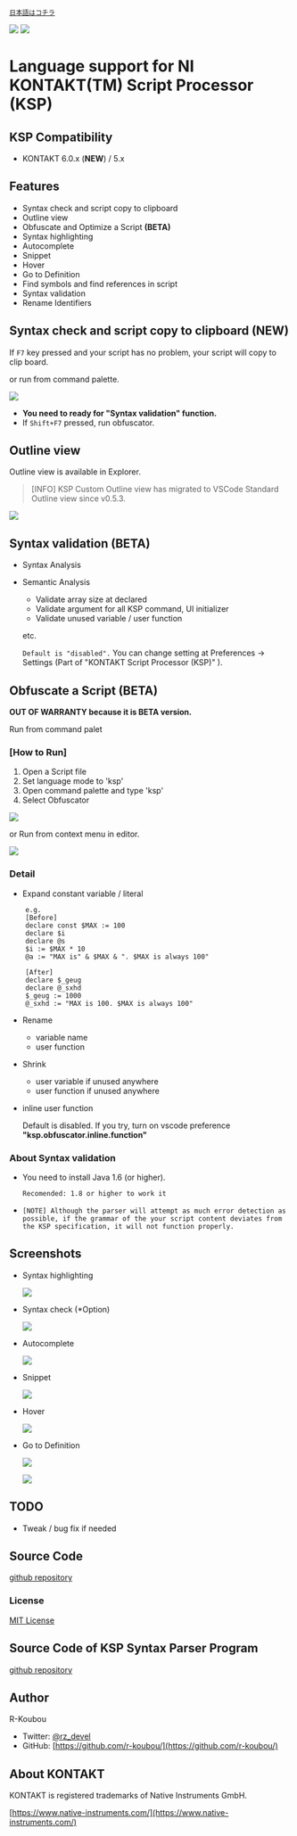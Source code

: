 <small>[日本語はコチラ](https://github.com/r-koubou/vscode-ksp/blob/master/README.ja.md)</small>

![](https://vsmarketplacebadge.apphb.com/version/rkoubou.ksp.svg
) ![](https://vsmarketplacebadge.apphb.com/installs-short/rkoubou.ksp.svg
)

# Language support for NI KONTAKT(TM) Script Processor (KSP)

## KSP Compatibility

- KONTAKT 6.0.x (**NEW**) / 5.x

## Features

* Syntax check and script copy to clipboard
* Outline view
* Obfuscate and Optimize a Script **(BETA)**
* Syntax highlighting
* Autocomplete
* Snippet
* Hover
* Go to Definition
* Find symbols and find references in script
* Syntax validation
* Rename Identifiers

## Syntax check and script copy to clipboard **(NEW)**

If `F7` key pressed and your script has no problem, your script will copy to clip board.

or run from command palette.

![](https://github.com/r-koubou/vscode-ksp/raw/master/resources/readme/parse_cmd_en.png)

- **You need to ready for "Syntax validation" function.**
- If `Shift+F7` pressed, run obfuscator.

## Outline view

Outline view is available in Explorer.

> [INFO] KSP Custom Outline view has migrated to VSCode Standard Outline view since v0.5.3.

![](https://github.com/r-koubou/vscode-ksp/raw/master/resources/readme/outline_vscode.png)

## Syntax validation (BETA)

* Syntax Analysis
* Semantic Analysis
    - Validate array size at declared
    - Validate argument for all KSP command, UI initializer
    - Validate unused variable / user function

    etc.

    `Default is "disabled".`
    You can change setting at Preferences -> Settings (Part of "KONTAKT Script Processor (KSP)" ).

## Obfuscate a Script (BETA)

**OUT OF WARRANTY because it is BETA version.**

Run from command palet

### [How to Run]

1. Open a Script file
2. Set language mode to 'ksp'
3. Open command palette and type 'ksp'
4. Select Obfuscator

![](https://github.com/r-koubou/vscode-ksp/raw/master/resources/readme/obfuscate_01.gif)

or Run from context menu in editor.

![](https://github.com/r-koubou/vscode-ksp/raw/master/resources/readme/obfuscate_ctx_en.png)

### Detail

* Expand constant variable / literal

~~~
    e.g.
    [Before]
    declare const $MAX := 100
    declare $i
    declare @s
    $i := $MAX * 10
    @a := "MAX is" & $MAX & ". $MAX is always 100"

    [After]
    declare $_geug
    declare @_sxhd
    $_geug := 1000
    @_sxhd := "MAX is 100. $MAX is always 100"
~~~

* Rename
    - variable name
    - user function
* Shrink
    * user variable if unused anywhere
    * user function if unused anywhere

* inline user function

    Default is disabled. If you try, turn on vscode preference **"ksp.obfuscator.inline.function"**

### About Syntax validation

* You need to install Java 1.6 (or higher).

    `Recomended: 1.8 or higher to work it`

* `[NOTE] Although the parser will attempt as much error detection as possible, if the grammar of the your script content deviates from the KSP specification, it will not function properly.`

## Screenshots

* Syntax highlighting

    ![](https://github.com/r-koubou/vscode-ksp/raw/master/resources/readme/syntaxhilghting.png)

* Syntax check (*Option)

    ![](https://github.com/r-koubou/vscode-ksp/raw/master/resources/readme/syntaxparser.gif)

* Autocomplete

    ![](https://github.com/r-koubou/vscode-ksp/raw/master/resources/readme/completion.gif)

* Snippet

    ![](https://github.com/r-koubou/vscode-ksp/raw/master/resources/readme/snippet.gif)

* Hover

    ![](https://github.com/r-koubou/vscode-ksp/raw/master/resources/readme/hover.png)

* Go to Definition

    ![](https://github.com/r-koubou/vscode-ksp/raw/master/resources/readme/goto1.png)

    ![](https://github.com/r-koubou/vscode-ksp/raw/master/resources/readme/goto2.png)

## TODO

* Tweak / bug fix if needed

## Source Code

[github repository](https://github.com/r-koubou/vscode-ksp)

### License

[MIT License](https://github.com/r-koubou/vscode-ksp/blob/master/LICENSE)

## Source Code of KSP Syntax Parser Program

[github repository](https://github.com/r-koubou/KSPSyntaxParser)

## Author

R-Koubou

* Twitter: [@rz_devel](https://twitter.com/rz_devel)
* GitHub:  [https://github.com/r-koubou/](https://github.com/r-koubou/)

## About KONTAKT

KONTAKT is registered trademarks of Native Instruments GmbH.

[https://www.native-instruments.com/](https://www.native-instruments.com/)
